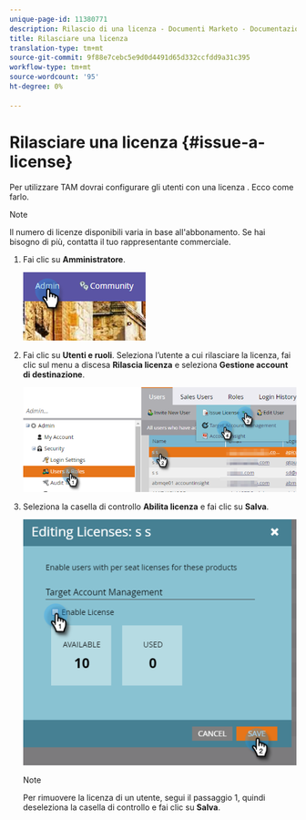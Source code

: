 ```yaml
---
unique-page-id: 11380771
description: Rilascio di una licenza - Documenti Marketo - Documentazione del prodotto
title: Rilasciare una licenza
translation-type: tm+mt
source-git-commit: 9f88e7cebc5e9d0d4491d65d332ccfdd9a31c395
workflow-type: tm+mt
source-wordcount: '95'
ht-degree: 0%

---
```



# Rilasciare una licenza {#issue-a-license}

Per utilizzare TAM dovrai configurare gli utenti con una licenza . Ecco come farlo.

>[!NOTE]
>
>Il numero di licenze disponibili varia in base all&#39;abbonamento. Se hai bisogno di più, contatta il tuo rappresentante commerciale.

1. Fai clic su **Amministratore**.

   ![](assets/issue-a-license-1.png)

1. Fai clic su **Utenti e ruoli**. Seleziona l’utente a cui rilasciare la licenza, fai clic sul menu a discesa **Rilascia licenza** e seleziona **Gestione account di destinazione**.

   ![](assets/issue-a-license-2.png)

1. Seleziona la casella di controllo **Abilita licenza** e fai clic su **Salva**.

   ![](assets/issue-a-license-3.png)

   >[!NOTE]
   >
   >Per rimuovere la licenza di un utente, segui il passaggio 1, quindi deseleziona la casella di controllo e fai clic su **Salva**.
